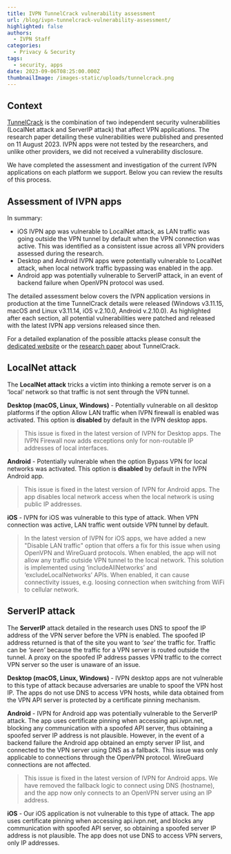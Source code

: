 ```yaml
---
title: IVPN TunnelCrack vulnerability assessment
url: /blog/ivpn-tunnelcrack-vulnerability-assessment/
highlighted: false
authors:
  - IVPN Staff
categories:
  - Privacy & Security
tags:
  - security, apps
date: 2023-09-06T08:25:00.000Z
thumbnailImage: /images-static/uploads/tunnelcrack.png
---
```

## Context

[TunnelCrack][1] is the combination of two independent security vulnerabilities (LocalNet attack and ServerIP attack) that affect VPN applications. The research paper detailing these vulnerabilities were published and presented on 11 August 2023. IVPN apps were not tested by the researchers, and unlike other providers, we did not received a vulnerability disclosure.

We have completed the assessment and investigation of the current IVPN applications on each platform we support. Below you can review the results of this process.


## Assessment of IVPN apps 

In summary:

- iOS IVPN app was vulnerable to LocalNet attack, as LAN traffic was going outside the VPN tunnel by default when the VPN connection was active.  This was identified as a consistent issue across all VPN providers assessed during the research.
- Desktop and Android IVPN apps were potentially vulnerable to LocalNet attack, when local network traffic bypassing was enabled in the app.
- Android app was potentially vulnerable to ServerIP attack, in an event of backend failure when OpenVPN protocol was used.

The detailed assessment below covers the IVPN application versions in production at the time TunnelCrack details were released (Windows v3.11.15, macOS and Linux v3.11.14, iOS v.2.10.0, Android v.2.10.0). As highlighted after each section, all potential vulnerabilities were patched and released with the latest IVPN app versions released since then. 

For a detailed explanation of the possible attacks please consult the [dedicated website][1] or the [research paper][2] about TunnelCrack.




## LocalNet attack

The **LocalNet attack** tricks a victim into thinking a remote server is on a ‘local’ network so that traffic is not sent through the VPN tunnel.

**Desktop (macOS, Linux, Windows)** - Potentially vulnerable on all desktop platforms if the option Allow LAN traffic when IVPN firewall is enabled was activated. This option is **disabled** by default in the IVPN desktop apps.

> This issue is fixed in the latest version of IVPN for Desktop apps. The IVPN Firewall now adds exceptions only for non-routable IP addresses of local interfaces.

**Android**  - Potentially vulnerable when the option Bypass VPN for local networks was activated. This option is **disabled** by default in the IVPN Android app.

> This issue is fixed in the latest version of IVPN for Android apps. The app disables local network access when the local network is using public IP addresses.

**iOS** - IVPN for iOS was vulnerable to this type of attack. When VPN connection was active, LAN traffic went outside VPN tunnel by default.

> In the latest version of IVPN for iOS apps, we have added a new "Disable LAN traffic" option that offers a fix for this issue when using OpenVPN and WireGuard protocols. When enabled, the app will not allow any traffic outside VPN tunnel to the local network. This solution is implemented using ‘includeAllNetworks’ and ‘excludeLocalNetworks’ APIs. When enabled, it can cause connectivity issues, e.g. loosing connection when switching from WiFi to cellular network.


## ServerIP attack

The **ServerIP** attack detailed in the research uses DNS to spoof the IP address of the VPN server before the VPN is enabled. The spoofed IP address returned is that of the site you want to *‘see’* the traffic for. Traffic can be *‘seen’* because the traffic for a VPN server is routed outside the tunnel. A proxy on the spoofed IP address passes VPN traffic to the correct VPN server so the user is unaware of an issue.

**Desktop (macOS, Linux, Windows)** - IVPN desktop apps are not vulnerable to this type of attack because adversaries are unable to spoof the VPN host IP. The apps do not use DNS to access VPN hosts, while data obtained from the VPN API server is protected by a certificate pinning mechanism.

**Android**  - IVPN for Android app was potentially vulnerable to the ServerIP attack. 
The app uses certificate pinning when accessing api.ivpn.net, blocking any communication with a spoofed API server, thus obtaining a spoofed server IP address is not plausible. However, in the event of a backend failure the Android app obtained an empty server IP list, and connected to the VPN server using DNS as a fallback. This issue was only applicable to connections through the OpenVPN protocol. WireGuard connections are not affected.

> This issue is fixed in the latest version of IVPN for Android apps. We have removed the fallback logic to connect using DNS (hostname), and the app now only connects to an OpenVPN server using an IP address.

**iOS** - Our iOS application is not vulnerable to this type of attack. The app uses certificate pinning when accessing api.ivpn.net, and blocks any communication with spoofed API server, so obtaining a spoofed server IP address is not plausible. The app does not use DNS to access VPN servers, only IP addresses. 



 [1]: https://tunnelcrack.mathyvanhoef.com/
 [2]: https://papers.mathyvanhoef.com/usenix2023-tunnelcrack.pdf

